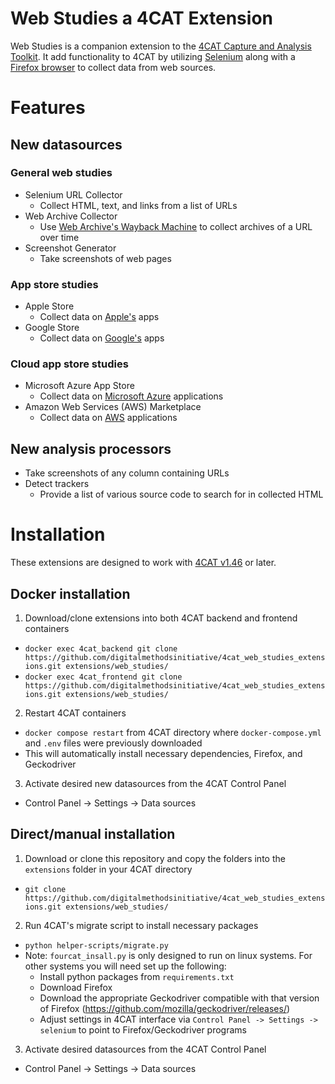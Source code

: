 # Web Studies a 4CAT Extension
Web Studies is a companion extension to the [4CAT Capture and Analysis Toolkit](https://github.com/digitalmethodsinitiative/4cat?tab=readme-ov-file#-4cat-capture-and-analysis-toolkit). It add functionality to 4CAT by utilizing [Selenium](https://www.selenium.dev/) along with a [Firefox browser](https://www.mozilla.org/en-US/firefox/) to collect data from web sources.

# Features
## New datasources
### General web studies
- Selenium URL Collector
  - Collect HTML, text, and links from a list of URLs
- Web Archive Collector
  - Use [Web Archive's Wayback Machine](https://web.archive.org/) to collect archives of a URL over time
- Screenshot Generator
  - Take screenshots of web pages
### App store studies
- Apple Store
  - Collect data on [Apple's](https://www.apple.com) apps
- Google Store
  - Collect data on [Google's](https://play.google.com/store/apps) apps
### Cloud app store studies
-  Microsoft Azure App Store
   - Collect data on [Microsoft Azure](https://azuremarketplace.microsoft.com/en-US/) applications
-  Amazon Web Services (AWS) Marketplace
   - Collect data on [AWS](https://azuremarketplace.microsoft.com/en-US/) applications

## New analysis processors
- Take screenshots of any column containing URLs
- Detect trackers
  - Provide a list of various source code to search for in collected HTML
 
# Installation
These extensions are designed to work with [4CAT v1.46](https://github.com/digitalmethodsinitiative/4cat/releases/tag/v1.46) or later.
## Docker installation
1. Download/clone extensions into both 4CAT backend and frontend containers
  - `docker exec 4cat_backend git clone https://github.com/digitalmethodsinitiative/4cat_web_studies_extensions.git extensions/web_studies/`
  - `docker exec 4cat_frontend git clone https://github.com/digitalmethodsinitiative/4cat_web_studies_extensions.git extensions/web_studies/`
2. Restart 4CAT containers
  - `docker compose restart` from 4CAT directory where `docker-compose.yml` and `.env` files were previously downloaded
  - This will automatically install necessary dependencies, Firefox, and Geckodriver
3. Activate desired new datasources from the 4CAT Control Panel
  - Control Panel -> Settings -> Data sources

## Direct/manual installation
1. Download or clone this repository and copy the folders into the `extensions` folder in your 4CAT directory
  - `git clone https://github.com/digitalmethodsinitiative/4cat_web_studies_extensions.git extensions/web_studies/`
2. Run 4CAT's migrate script to install necessary packages
  - `python helper-scripts/migrate.py`
  - Note: `fourcat_insall.py` is only designed to run on linux systems. For other systems you will need set up the following:
    - Install python packages from `requirements.txt`
    - Download Firefox
    - Download the appropriate Geckodriver compatible with that version of Firefox (https://github.com/mozilla/geckodriver/releases/)
    - Adjust settings in 4CAT interface via `Control Panel -> Settings -> selenium` to point to Firefox/Geckodriver programs
3. Activate desired datasources from the 4CAT Control Panel
  - Control Panel -> Settings -> Data sources
  

